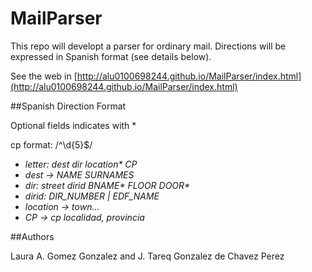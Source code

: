 MailParser
==========

This repo will developt a parser for ordinary mail.
Directions will be expressed in Spanish format (see details below).

See the web in [http://alu0100698244.github.io/MailParser/index.html](http://alu0100698244.github.io/MailParser/index.html)

##Spanish Direction Format

Optional fields indicates with *

cp format: /^\d{5}$/


* _letter: dest dir location* CP_
* *dest -> NAME SURNAMES*
* _dir: street dirid BNAME* FLOOR DOOR*_
* *dirid: DIR_NUMBER | EDF_NAME*
* *location -> town...*
* *CP -> cp localidad, provincia*


##Authors

Laura A. Gomez Gonzalez and J. Tareq Gonzalez de Chavez Perez
